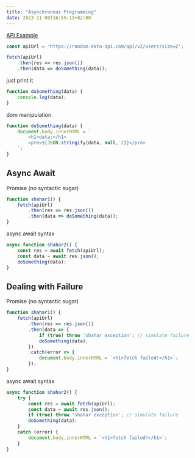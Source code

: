 ```yaml
---
title: "Asynchronous Programming"
date: 2023-11-08T16:55:13+02:00
---
```


[API Example](https://random-data-api.com/api/v2/users?size=2)

```javascript
const apiUrl = 'https://random-data-api.com/api/v2/users?size=2';

fetch(apiUrl)
	.then(res => res.json())
	.then(data => doSomething(data));
```

just print it

```javascript
function doSomething(data) {
	console.log(data);
}
```

dom manipulation

```javascript
function doSomething(data) {
	document.body.innerHTML = `
		<h1>data:</h1>
		<pre>${JSON.stringify(data, null, 2)}</pre>
	`;
}
```

## Async Await

Promise (no syntactic sugar)

```javascript
function shahar1() {
	fetch(apiUrl)
		.then(res => res.json())
		.then(data => doSomething(data));
}
```

async await syntax

```javascript
async function shahar2() {
	const res = await fetch(apiUrl);
	const data = await res.json();
	doSomething(data);
}
```

## Dealing with Failure

Promise (no syntactic sugar)

```javascript
function shahar1() {
	fetch(apiUrl)
		.then(res => res.json())
		.then(data => {
			if (true) throw 'shahar exception'; // simulate failure
			doSomething(data);
		})
		.catch(error => {
			document.body.innerHTML = `<h1>fetch failed!</h1>`;
		});
}
```

async await syntax

```javascript
async function shahar2() {
	try {
		const res = await fetch(apiUrl);
		const data = await res.json();
		if (true) throw 'shahar exception'; // simulate failure
		doSomething(data);
	}
	catch (error) {
		document.body.innerHTML = `<h1>fetch failed!</h1>`;
	}
}
```
